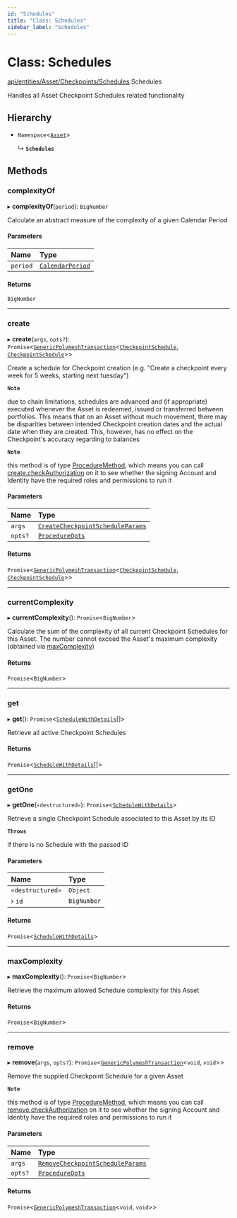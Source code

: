 ```yaml
---
id: "Schedules"
title: "Class: Schedules"
sidebar_label: "Schedules"
---
```


# Class: Schedules

[api/entities/Asset/Checkpoints/Schedules](../../../../../../modules/API/Entities/Asset/Checkpoints/Schedules/Schedules.md).Schedules

Handles all Asset Checkpoint Schedules related functionality

## Hierarchy

- `Namespace`<[`Asset`](../../Asset.md)\>

  ↳ **`Schedules`**

## Methods

### complexityOf

▸ **complexityOf**(`period`): `BigNumber`

Calculate an abstract measure of the complexity of a given Calendar Period

#### Parameters

| Name | Type |
| :------ | :------ |
| `period` | [`CalendarPeriod`](../../../../../../interfaces/Types/CalendarPeriod/CalendarPeriod.md) |

#### Returns

`BigNumber`

___

### create

▸ **create**(`args`, `opts?`): `Promise`<[`GenericPolymeshTransaction`](../../../../../../modules/Types/Types.md#genericpolymeshtransaction)<[`CheckpointSchedule`](../../../CheckpointSchedule/CheckpointSchedule.md), [`CheckpointSchedule`](../../../CheckpointSchedule/CheckpointSchedule.md)\>\>

Create a schedule for Checkpoint creation (e.g. "Create a checkpoint every week for 5 weeks, starting next tuesday")

**`Note`**

due to chain limitations, schedules are advanced and (if appropriate) executed whenever the Asset is
  redeemed, issued or transferred between portfolios. This means that on an Asset without much movement, there may be disparities between intended Checkpoint creation dates
  and the actual date when they are created. This, however, has no effect on the Checkpoint's accuracy regarding to balances

**`Note`**

this method is of type [ProcedureMethod](../../../../../../interfaces/Types/ProcedureMethod/ProcedureMethod.md), which means you can call [create.checkAuthorization](../../../../../../interfaces/Types/ProcedureMethod/ProcedureMethod.md#checkauthorization)
  on it to see whether the signing Account and Identity have the required roles and permissions to run it

#### Parameters

| Name | Type |
| :------ | :------ |
| `args` | [`CreateCheckpointScheduleParams`](../../../../../../interfaces/API/Procedures/Types/CreateCheckpointScheduleParams/CreateCheckpointScheduleParams.md) |
| `opts?` | [`ProcedureOpts`](../../../../../../interfaces/Types/ProcedureOpts/ProcedureOpts.md) |

#### Returns

`Promise`<[`GenericPolymeshTransaction`](../../../../../../modules/Types/Types.md#genericpolymeshtransaction)<[`CheckpointSchedule`](../../../CheckpointSchedule/CheckpointSchedule.md), [`CheckpointSchedule`](../../../CheckpointSchedule/CheckpointSchedule.md)\>\>

___

### currentComplexity

▸ **currentComplexity**(): `Promise`<`BigNumber`\>

Calculate the sum of the complexity of all current Checkpoint Schedules for this Asset.
  The number cannot exceed the Asset's maximum complexity (obtained via [maxComplexity](Schedules.md#maxcomplexity))

#### Returns

`Promise`<`BigNumber`\>

___

### get

▸ **get**(): `Promise`<[`ScheduleWithDetails`](../../../../../../interfaces/Types/ScheduleWithDetails/ScheduleWithDetails.md)[]\>

Retrieve all active Checkpoint Schedules

#### Returns

`Promise`<[`ScheduleWithDetails`](../../../../../../interfaces/Types/ScheduleWithDetails/ScheduleWithDetails.md)[]\>

___

### getOne

▸ **getOne**(`«destructured»`): `Promise`<[`ScheduleWithDetails`](../../../../../../interfaces/Types/ScheduleWithDetails/ScheduleWithDetails.md)\>

Retrieve a single Checkpoint Schedule associated to this Asset by its ID

**`Throws`**

if there is no Schedule with the passed ID

#### Parameters

| Name | Type |
| :------ | :------ |
| `«destructured»` | `Object` |
| › `id` | `BigNumber` |

#### Returns

`Promise`<[`ScheduleWithDetails`](../../../../../../interfaces/Types/ScheduleWithDetails/ScheduleWithDetails.md)\>

___

### maxComplexity

▸ **maxComplexity**(): `Promise`<`BigNumber`\>

Retrieve the maximum allowed Schedule complexity for this Asset

#### Returns

`Promise`<`BigNumber`\>

___

### remove

▸ **remove**(`args`, `opts?`): `Promise`<[`GenericPolymeshTransaction`](../../../../../../modules/Types/Types.md#genericpolymeshtransaction)<`void`, `void`\>\>

Remove the supplied Checkpoint Schedule for a given Asset

**`Note`**

this method is of type [ProcedureMethod](../../../../../../interfaces/Types/ProcedureMethod/ProcedureMethod.md), which means you can call [remove.checkAuthorization](../../../../../../interfaces/Types/ProcedureMethod/ProcedureMethod.md#checkauthorization)
  on it to see whether the signing Account and Identity have the required roles and permissions to run it

#### Parameters

| Name | Type |
| :------ | :------ |
| `args` | [`RemoveCheckpointScheduleParams`](../../../../../../interfaces/API/Procedures/Types/RemoveCheckpointScheduleParams/RemoveCheckpointScheduleParams.md) |
| `opts?` | [`ProcedureOpts`](../../../../../../interfaces/Types/ProcedureOpts/ProcedureOpts.md) |

#### Returns

`Promise`<[`GenericPolymeshTransaction`](../../../../../../modules/Types/Types.md#genericpolymeshtransaction)<`void`, `void`\>\>
